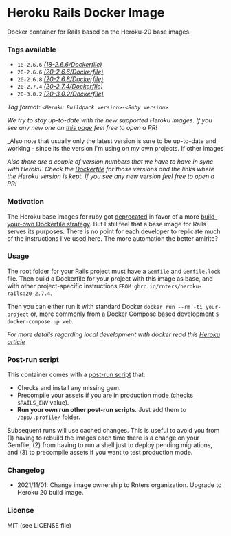 # Heroku Rails Docker Image

Docker container for Rails based on the Heroku-20 base images.

### Tags available

* `18-2.6.6` *[(18-2.6.6/Dockerfile)](18-2.6.6/Dockerfile)*
* `20-2.6.6` *[(20-2.6.6/Dockerfile)](20-2.6.6/Dockerfile)*
* `20-2.6.8` *[(20-2.6.8/Dockerfile)](20-2.6.8/Dockerfile)*
* `20-2.7.4` *[(20-2.7.4/Dockerfile)](20-2.7.4/Dockerfile)*
* `20-3.0.2` *[(20-3.0.2/Dockerfile)](20-3.0.2/Dockerfile)*

_Tag format: `<Heroku Buildpack version>-<Ruby version>`_

_We try to stay up-to-date with the new supported Heroku images. If you see any new one on [this page](https://devcenter.heroku.com/articles/ruby-support#supported-runtimes) feel free to open a PR!_

_Also note that usually only the latest version is sure to be up-to-date and working - since its the version I'm using on my own projects. If other images

_Also there are a couple of version numbers that we have to have in sync with Heroku. Check the [Dockerfile](Dockerfile.template) for those versions and the links where the Heroku version is kept. If you see any new version feel free to open a PR!_


### Motivation
The Heroku base images for ruby got [deprecated](https://github.com/heroku/docker-ruby) in favor of a more [build-your-own Dockerfile strategy](https://devcenter.heroku.com/articles/local-development-with-docker-compose). But I still feel that a base image for Rails serves its purposes. There is no point for each developer to replicate much of the instructions I've used here. The more automation the better amirite?


### Usage
The root folder for your Rails project must have a `Gemfile` and `Gemfile.lock` file. Then build a Dockerfile for your project with this image as base, and with other project-specific instructions `FROM ghrc.io/rnters/heroku-rails:20-2.7.4`.

Then you can either run it with standard Docker `docker run --rm -ti your-project` or, more commonly from a Docker Compose based development `$ docker-compose up web`.

_For more details regarding local development with docker read this [Heroku article](https://devcenter.heroku.com/articles/local-development-with-docker-compose)_


### Post-run script
This container comes with a [post-run script](init.sh) that:
- Checks and install any missing gem.
- Precompile your assets if you are in production mode (checks `$RAILS_ENV` value).
- **Run your own run other post-run scripts**. Just add them to `/app/.profile/` folder.

Subsequent runs will use cached changes. This is useful to avoid you from (1) having to rebuild the images each time there is a change on your Gemfile, (2) from having to run a shell just to deploy pending migrations, and (3) to precompile assets if you want to test production mode.


### Changelog
* 2021/11/01: Change image ownership to Rnters organization. Upgrade to Heroku 20 build image.


### License

MIT (see LICENSE file)
